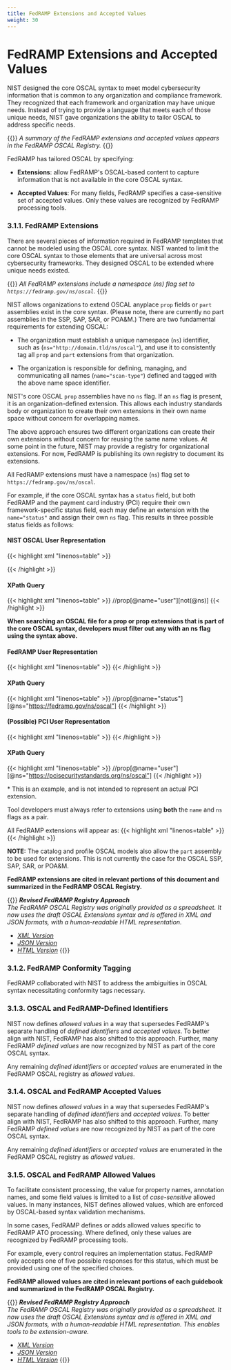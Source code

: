 ```yaml
---
title: FedRAMP Extensions and Accepted Values
weight: 30
---
```


# FedRAMP Extensions and Accepted Values

NIST designed the core OSCAL syntax to meet model cybersecurity
information that is common to any organization and compliance framework.
They recognized that each framework and organization may have unique
needs. Instead of trying to provide a language that meets each of those
unique needs, NIST gave organizations the ability to tailor OSCAL to
address specific needs.

{{<callout>}}
_A summary of the FedRAMP extensions and accepted values appears in the FedRAMP OSCAL Registry._
{{</callout>}}

FedRAMP has tailored OSCAL by specifying:

-   **Extensions**: allow FedRAMP\'s OSCAL-based content to capture
    information that is not available in the core OSCAL syntax.

-   **Accepted Values**: For many fields, FedRAMP specifies a
    case-sensitive set of accepted values. Only these values are
    recognized by FedRAMP processing tools.

### 3.1.1. FedRAMP Extensions

There are several pieces of information required in FedRAMP templates
that cannot be modeled using the OSCAL core syntax. NIST wanted to limit
the core OSCAL syntax to those elements that are universal across most
cybersecurity frameworks. They designed OSCAL to be extended where
unique needs existed.

{{<callout>}}
_All FedRAMP extensions include a namespace (ns) flag set to `https://fedramp.gov/ns/oscal`._
{{</callout>}}

NIST allows organizations to extend OSCAL anyplace `prop` fields or `part`
assemblies exist in the core syntax. (Please note, there are currently
no part assemblies in the SSP, SAP, SAR, or POA&M.) There are two
fundamental requirements for extending OSCAL:

-   The organization must establish a unique namespace (`ns`) identifier,
    such as (`ns="http://domain.tld/ns/oscal"`), and use it to
    consistently tag all `prop` and `part` extensions from that
    organization.

-   The organization is responsible for defining, managing, and
    communicating all names (`name="scan-type"`) defined and tagged with
    the above name space identifier.

NIST\'s core OSCAL `prop` assemblies have no `ns` flag. If an `ns` flag is
present, it is an organization-defined extension. This allows each
industry standards body or organization to create their own extensions
in their own name space without concern for overlapping names.

The above approach ensures two different organizations can create their
own extensions without concern for reusing the same name values. At some
point in the future, NIST may provide a registry for organizational
extensions. For now, FedRAMP is publishing its own registry to document
its extensions.

All FedRAMP extensions must have a namespace (`ns`) flag set to `https://fedramp.gov/ns/oscal`.

For example, if the core OSCAL syntax has a `status` field, but both
FedRAMP and the payment card industry (PCI) require their own
framework-specific status field, each may define an extension with the
`name="status"` and assign their own `ns` flag. This results in three
possible status fields as follows:

#### NIST OSCAL User Representation
{{< highlight xml "linenos=table" >}}
  <!-- There is no @ns, so this is core OSCAL syntax -->
  <prop name="status" value="active" />
{{< /highlight >}}

#### XPath Query
{{< highlight xml "linenos=table" >}}
  //prop[@name="user"][not(@ns)]
{{< /highlight >}}

**When searching an OSCAL file for a prop or prop extensions that is
part of the core OSCAL syntax, developers must filter out any with an ns
flag using the syntax above.**

#### FedRAMP User Representation                                           
{{< highlight xml "linenos=table" >}}
  <prop name="status" ns="https://fedramp.gov/ns/oscal" value="FedRAMP Status" /> 
{{< /highlight >}}

#### XPath Query
{{< highlight xml "linenos=table" >}}
  //prop[@name="status"][@ns="https://fedramp.gov/ns/oscal"]
{{< /highlight >}}

#### (Possible) PCI User Representation
{{< highlight xml "linenos=table" >}}
  <prop name="user" ns="https://pcisecuritystandards.org/ns/oscal"  value="PCI User" />
{{< /highlight >}}

#### XPath Query
{{< highlight xml "linenos=table" >}}
  //prop[@name="user"][@ns="https://pcisecuritystandards.org/ns/oscal"]
{{< /highlight >}}

\* This is an example, and is not intended to represent an actual PCI
extension.

Tool developers must always refer to extensions using **both** the `name`
and `ns` flags as a pair.

All FedRAMP extensions will appear as:
{{< highlight xml "linenos=table" >}}
  <prop name="____" ns="https://fedramp.gov/ns/oscal" value="Value"/>
{{< /highlight >}}

**NOTE:** The catalog and profile OSCAL models also allow the `part`
assembly to be used for extensions. This is not currently the case for
the OSCAL SSP, SAP, SAR, or POA&M.

**FedRAMP extensions are cited in relevant portions of this document and
summarized in the FedRAMP OSCAL Registry.**

{{<callout>}}
_***Revised FedRAMP Registry Approach***<br/>The FedRAMP OSCAL Registry was originally provided as a spreadsheet. It now uses the draft OSCAL Extensions syntax and is offered in XML and JSON formats, with a human-readable HTML representation._
- _[XML Version](https://github.com/GSA/fedramp-automation/raw/master/dist/content/rev5/resources/xml/FedRAMP_extensions.xml)_
- _[JSON Version](https://raw.githubusercontent.com/GSA/fedramp-automation/master/dist/content/rev5/resources/json/FedRAMP_extensions.json)_
- _[HTML Version](https://github.com/GSA/fedramp-automation/raw/master/documents/rev5/FedRAMP_extensions.html)_
{{</callout>}}

### 3.1.2. FedRAMP Conformity Tagging

FedRAMP collaborated with NIST to address the ambiguities in OSCAL
syntax necessitating conformity tags necessary.

### 3.1.3. OSCAL and FedRAMP-Defined Identifiers

NIST now defines *allowed values* in a way that supersedes FedRAMP\'s
separate handling of *defined identifiers* and *accepted values*. To
better align with NIST, FedRAMP has also shifted to this approach.
Further, many FedRAMP *defined values* are now recognized by NIST as
part of the core OSCAL syntax.

Any remaining *defined identifiers* or *accepted values* are enumerated
in the FedRAMP OSCAL registry as *allowed values*.

### 3.1.4. OSCAL and FedRAMP Accepted Values

NIST now defines *allowed values* in a way that supersedes FedRAMP\'s
separate handling of *defined identifiers* and *accepted values*. To
better align with NIST, FedRAMP has also shifted to this approach.
Further, many FedRAMP *defined values* are now recognized by NIST as
part of the core OSCAL syntax.

Any remaining *defined identifiers* or *accepted values* are enumerated
in the FedRAMP OSCAL registry as *allowed values*.

### 3.1.5. OSCAL and FedRAMP Allowed Values

To facilitate consistent processing, the value for property names,
annotation names, and some field values is limited to a list of
*case-sensitive* allowed values. In many instances, NIST defines allowed
values, which are enforced by OSCAL-based syntax validation mechanisms.

In some cases, FedRAMP defines or adds allowed values specific to
FedRAMP ATO processing. Where defined, only these values are recognized
by FedRAMP processing tools.

For example, every control requires an implementation status. FedRAMP
only accepts one of five possible responses for this status, which must
be provided using one of the specified choices.

**FedRAMP allowed values are cited in relevant portions of each
guidebook and summarized in the FedRAMP OSCAL Registry.**

{{<callout>}}
_***Revised FedRAMP Registry Approach***<br/>The FedRAMP OSCAL Registry was originally provided as a spreadsheet. It now uses the draft OSCAL Extensions syntax and is offered in XML and JSON formats, with a human-readable HTML representation. This enables tools to be extension-aware._
- _[XML Version](https://github.com/GSA/fedramp-automation/raw/master/dist/content/rev5/resources/xml/FedRAMP_extensions.xml)_
- _[JSON Version](https://raw.githubusercontent.com/GSA/fedramp-automation/master/dist/content/rev5/resources/json/FedRAMP_extensions.json)_
- _[HTML Version](https://github.com/GSA/fedramp-automation/raw/master/documents/rev5/FedRAMP_extensions.html)_
{{</callout>}}
